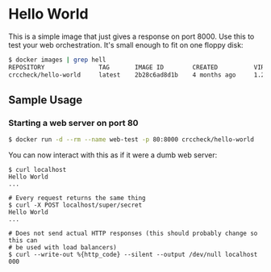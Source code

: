 Hello World
===========

This is a simple image that just gives a response on port 8000. Use this to
test your web orchestration. It's small enough to fit on one floppy disk:

```bash
$ docker images | grep hell
REPOSITORY               TAG       IMAGE ID        CREATED          VIRTUAL SIZE
crccheck/hello-world     latest    2b28c6ad8d1b    4 months ago     1.2MB
```


Sample Usage
------------

### Starting a web server on port 80

```bash
$ docker run -d --rm --name web-test -p 80:8000 crccheck/hello-world
```

You can now interact with this as if it were a dumb web server:
```
$ curl localhost
Hello World
...

# Every request returns the same thing
$ curl -X POST localhost/super/secret
Hello World
...

# Does not send actual HTTP responses (this should probably change so this can
# be used with load balancers)
$ curl --write-out %{http_code} --silent --output /dev/null localhost
000
```
